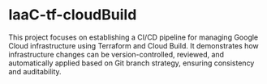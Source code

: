 # IaaC-tf-cloudBuild
This project focuses on establishing a CI/CD pipeline for managing Google Cloud infrastructure using Terraform and Cloud Build. It demonstrates how infrastructure changes can be version-controlled, reviewed, and automatically applied based on Git branch strategy, ensuring consistency and auditability.
